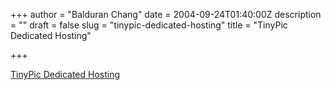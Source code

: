 +++
author = "Balduran Chang"
date = 2004-09-24T01:40:00Z
description = ""
draft = false
slug = "tinypic-dedicated-hosting"
title = "TinyPic Dedicated Hosting"

+++


[TinyPic Dedicated Hosting](http://tinypic.com/)

